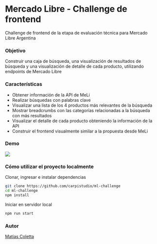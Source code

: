 # Mercado Libre - Challenge de frontend

 Challenge de frontend de la etapa de evaluación técnica para Mercado Libre Argentina

### Objetivo
Construir una caja de búsqueda, una visualización de resultados de búsqueda y una visualización de detalle de cada producto, utilizando endpoints de Mercado Libre

### Características
- Obtener información de la API de MeLi
- Realizar búsquedas con palabras clave
- Visualizar una lista de los 4 productos más relevantes de la búsqueda
- Mostrar breadcrumbs con las categorías relacionadas a la búsqueda con más resultados
- Visualizar el detalle de cada producto obteniendo la información de la API
- Construir el frontend visualmente similar a la propuesta desde MeLi

### Demo
![](demo.gif)

### Cómo utilizar el proyecto localmente

Clonar, ingresar e instalar dependencias
``` bash
git clone https://github.com/carpistudio/ml-challenge
cd ml-challenge
npm install
```
Iniciar en servidor local
``` bash
npm run start
```

### Autor
[Matías Coletta](https://www.github.com/carpistudio)